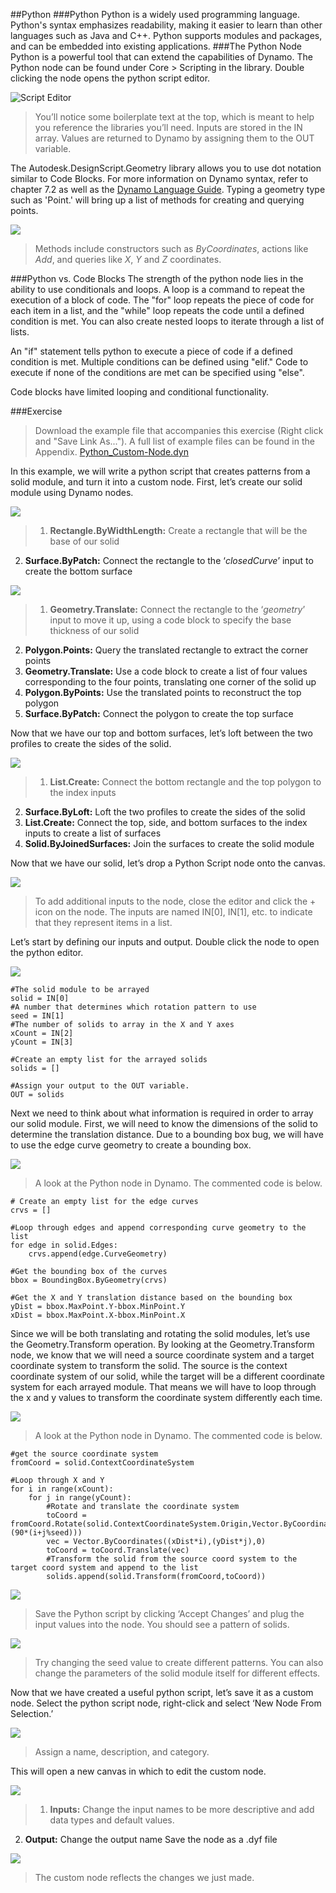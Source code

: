##Python
###Python
Python is a widely used programming language. Python's syntax emphasizes readability, making it easier to learn than other languages such as Java and C++. Python supports modules and packages, and can be embedded into existing applications.
###The Python Node
Python is a powerful tool that can extend the capabilities of Dynamo. The Python node can be found under Core > Scripting in the library. Double clicking the node opens the python script editor.

![Script Editor](images/9-4/Exercise/Python/python04.png)

> You’ll notice some boilerplate text at the top, which is meant to help you reference the libraries you’ll need. Inputs are stored in the IN array. Values are returned to Dynamo by assigning them to the OUT variable.

The Autodesk.DesignScript.Geometry library allows you to use dot notation similar to Code Blocks. For more information on Dynamo syntax, refer to chapter 7.2 as well as the [Dynamo Language Guide](http://dynamobim.org/wp-content/uploads/forum-assets/colin-mccroneautodesk-com/07/10/Dynamo_language_guide_version_1.pdf). Typing a geometry type such as 'Point.' will bring up a list of methods for creating and querying points.

![](images/9-4/Exercise/Python/python14.png)

> Methods include constructors such as *ByCoordinates*, actions like *Add*, and queries like *X*, *Y* and *Z* coordinates.

###Python vs. Code Blocks
The strength of the python node lies in the ability to use conditionals and loops. A loop is a command to repeat the execution of a block of code. The "for" loop repeats the piece of code for each item in a list, and the "while" loop repeats the code until a defined condition is met. You can also create nested loops to iterate through a list of lists.

An "if" statement tells python to execute a piece of code if a defined condition is met. Multiple conditions can be defined using "elif." Code to execute if none of the conditions are met can be specified using "else".

Code blocks have limited looping and conditional functionality.

###Exercise

>Download the example file that accompanies this exercise (Right click and "Save Link As..."). A full list of example files can be found in the Appendix. [Python_Custom-Node.dyn](datasets/9-4/Python_Custom-Node.dyn)

In this example, we will write a python script that creates patterns from a solid module, and turn it into a custom node.
First, let’s create our solid module using Dynamo nodes. 

![](images/9-4/Exercise/Python/python01.png)

> 1. **Rectangle.ByWidthLength:** Create a rectangle that will be the base of our solid
2.	**Surface.ByPatch:** Connect the rectangle to the ‘*closedCurve*’ input to create the bottom surface

![](images/9-4/Exercise/Python/python02.png)
>1.	**Geometry.Translate:** Connect the rectangle to the ‘*geometry*’ input to move it up, using a code block to specify the base thickness of our solid
2.	**Polygon.Points:** Query the translated rectangle to extract the corner points
3.	**Geometry.Translate:** Use a code block to create a list of four values corresponding to the four points, translating one corner of the solid up
4.	**Polygon.ByPoints:** Use the translated points to reconstruct the top polygon
5.	**Surface.ByPatch:** Connect the polygon to create the top surface

Now that we have our top and bottom surfaces, let’s loft between the two profiles to create the sides of the solid.

![](images/9-4/Exercise/Python/python03.png)
>1.	**List.Create:** Connect the bottom rectangle and the top polygon to the index inputs
2.	**Surface.ByLoft:** Loft the two profiles to create the sides of the solid
3.	**List.Create:** Connect the top, side, and bottom surfaces to the index inputs to create a list of surfaces
4.	**Solid.ByJoinedSurfaces:** Join the surfaces to create the solid module

Now that we have our solid, let’s drop a Python Script node onto the canvas. 

![](images/9-4/Exercise/Python/python05.png)
> To add additional inputs to the node, close the editor and click the + icon on the node. The inputs are named IN[0], IN[1], etc. to indicate that they represent items in a list.

Let’s start by defining our inputs and output. Double click the node to open the python editor.

![](images/9-4/Exercise/Python/python06.png)
```
#The solid module to be arrayed
solid = IN[0]
#A number that determines which rotation pattern to use
seed = IN[1]
#The number of solids to array in the X and Y axes
xCount = IN[2]
yCount = IN[3]

#Create an empty list for the arrayed solids
solids = []

#Assign your output to the OUT variable.
OUT = solids
```

Next we need to think about what information is required in order to array our solid module. First, we will need to know the dimensions of the solid to determine the translation distance. Due to a bounding box bug, we will have to use the edge curve geometry to create a bounding box.

![](images/9-4/Exercise/Python/python07.png)
> A look at the Python node in Dynamo. The commented code is below.

```
# Create an empty list for the edge curves
crvs = []

#Loop through edges and append corresponding curve geometry to the list
for edge in solid.Edges:
	crvs.append(edge.CurveGeometry)
	
#Get the bounding box of the curves
bbox = BoundingBox.ByGeometry(crvs)

#Get the X and Y translation distance based on the bounding box
yDist = bbox.MaxPoint.Y-bbox.MinPoint.Y
xDist = bbox.MaxPoint.X-bbox.MinPoint.X
```

Since we will be both translating and rotating the solid modules, let’s use the Geometry.Transform operation. By looking at the Geometry.Transform node, we know that we will need a source coordinate system and a target coordinate system to transform the solid. The source is the context coordinate system of our solid, while the target will be a different coordinate system for each arrayed module. That means we will have to loop through the x and y values to transform the coordinate system differently each time. 

![](images/9-4/Exercise/Python/python08.png)
> A look at the Python node in Dynamo. The commented code is below.

```
#get the source coordinate system
fromCoord = solid.ContextCoordinateSystem
 
#Loop through X and Y
for i in range(xCount):
	for j in range(yCount):
		#Rotate and translate the coordinate system
		toCoord = fromCoord.Rotate(solid.ContextCoordinateSystem.Origin,Vector.ByCoordinates(0,0,1),(90*(i+j%seed)))
		vec = Vector.ByCoordinates((xDist*i),(yDist*j),0)
		toCoord = toCoord.Translate(vec)
		#Transform the solid from the source coord system to the target coord system and append to the list
		solids.append(solid.Transform(fromCoord,toCoord))
```

![](images/9-4/Exercise/Python/python09.png)

> Save the Python script by clicking ‘Accept Changes’ and plug the input values into the node. You should see a pattern of solids.

![](images/9-4/Exercise/Python/python10.png)

> Try changing the seed value to create different patterns. You can also change the parameters of the solid module itself for different effects.

Now that we have created a useful python script, let’s save it as a custom node. Select the python script node, right-click and select ‘New Node From Selection.’ 

![](images/9-4/Exercise/Python/python11.png)

> Assign a name, description, and category.

This will open a new canvas in which to edit the custom node. 

![](images/9-4/Exercise/Python/python12.png)

> 1. **Inputs:** Change the input names to be more descriptive and add data types and default values. 
2.	**Output:** Change the output name
Save the node as a .dyf file

![](images/9-4/Exercise/Python/python13.png)

> The custom node reflects the changes we just made.



